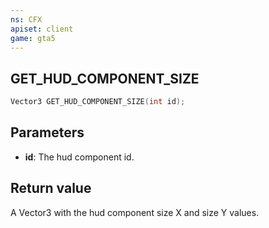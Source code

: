 ```yaml
---
ns: CFX
apiset: client
game: gta5
---
```

## GET_HUD_COMPONENT_SIZE

```c
Vector3 GET_HUD_COMPONENT_SIZE(int id);
```

## Parameters
* **id**: The hud component id.

## Return value
A Vector3 with the hud component size X and size Y values.
